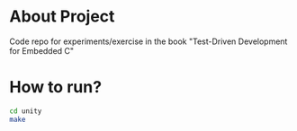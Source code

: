 # About Project
Code repo for experiments/exercise in the book "Test-Driven Development for Embedded C"

# How to run?
```bash
cd unity
make
```
